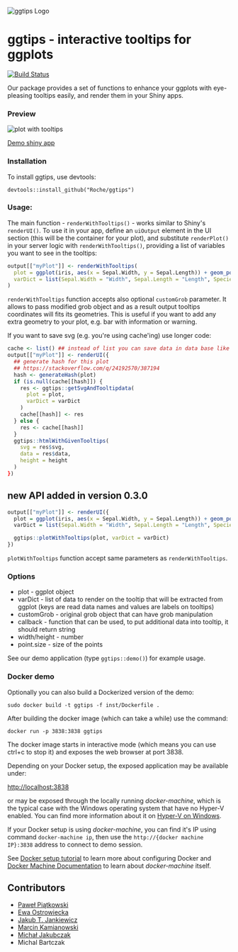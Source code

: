 ![ggtips Logo](https://github.com/Roche/ggtips/blob/master/.github/logo.svg?raw=true)

# ggtips - interactive tooltips for ggplots

[![Build Status](https://travis-ci.org/Roche/ggtips.svg?branch=master)](https://travis-ci.org/Roche/ggtips)

Our package provides a set of functions to enhance your ggplots with
eye-pleasing tooltips easily, and render them in your Shiny apps.

### Preview

![plot with tooltips](inst/example/ggtips.png?raw=true)


[Demo shiny app](https://jcubic.shinyapps.io/ggtips/)

### Installation

To install ggtips, use devtools:

```
devtools::install_github("Roche/ggtips")
```

### Usage:

The main function - `renderWithTooltips()` - works similar to Shiny's `renderUI()`.
To use it in your app, define an `uiOutput` element in the UI section (this will
be the container for your plot), and substitute `renderPlot()` in your server logic
with `renderWithTooltips()`, providing a list of variables you want to see in the tooltips:

```R
output[["myPlot"]] <- renderWithTooltips(
  plot = ggplot(iris, aes(x = Sepal.Width, y = Sepal.Length)) + geom_point(aes(colour = Species)),
  varDict = list(Sepal.Width = "Width", Sepal.Length = "Length", Species = "Species")
)
```

`renderWithTooltips` function accepts also optional `customGrob` parameter. It
allows to pass modified grob object and as a result output tooltips coordinates
will fits its geometries. This is useful if you want to add any extra geometry
 to your plot, e.g. bar with information or warning.

If you want to save svg (e.g. you're using cache'ing) use longer code:

```R
cache <- list() ## instead of list you can save data in data base like mongoDB
output[["myPlot"]] <- renderUI({
  ## generate hash for this plot
  ## https://stackoverflow.com/q/24192570/387194
  hash <- generateHash(plot)
  if (is.null(cache[[hash]]) {
    res <- ggtips::getSvgAndTooltipdata(
      plot = plot,
      varDict = varDict
    )
    cache[[hash]] <- res
  } else {
    res <- cache[[hash]]
  }
  ggtips::htmlWithGivenTooltips(
    svg = res$svg,
    data = res$data,
    height = height
  )
})
```

## new API added in version 0.3.0

```R
output[["myPlot"]] <- renderUI({
  plot = ggplot(iris, aes(x = Sepal.Width, y = Sepal.Length)) + geom_point(aes(colour = Species))
  varDict = list(Sepal.Width = "Width", Sepal.Length = "Length", Species = "Species")

  ggtips::plotWithTooltips(plot, varDict = varDict)
})
```

`plotWithTooltips` function accept same parameters as `renderWithTooltips`.

### Options

* plot - ggplot object
* varDict - list of data to render on the tooltip that will be extracted from
  ggplot (keys are read data names and values are labels on tooltips)
* customGrob - original grob object that can have grob manipulation
* callback - function that can be used, to put additional data into
  tooltip, it should return string
* width/height - number
* point.size - size of the points

See our demo application (type `ggtips::demo()`) for example usage.

### Docker demo

Optionally you can also build a Dockerized version of the demo:

`sudo docker build -t ggtips -f inst/Dockerfile .`

After building the docker image (which can take a while) use the command:

```
docker run -p 3838:3838 ggtips
```

The docker image starts in interactive mode (which means you can use ctrl+c to
stop it) and exposes the web browser at port 3838.

Depending on your Docker setup, the exposed application may be available under:

[http://localhost:3838](http://localhost:3838)

or may be exposed through the locally running *docker-machine*, which is the typical
case with the Windows operating system that have no Hyper-V enabled. You can find
more information about it on
[Hyper-V on Windows](https://docs.microsoft.com/en-us/virtualization/hyper-v-on-windows/reference/hyper-v-requirements).

If your Docker setup is using *docker-machine*, you can find it's IP using
command `docker-machine ip`, then use the `http://{docker machine IP}:3838`
address to connect to demo session.

See [Docker setup tutorial](https://docs.docker.com/get-started) to learn more
about configuring Docker and
[Docker Machine Documentation](https://docs.docker.com/machine/get-started/)
to learn about *docker-machine* itself.

## Contributors
<!-- CONTRIBUTORS-START -->
* [Paweł Piątkowski](https://github.com/cosi1)
* [Ewa Ostrowiecka](https://github.com/ewaostrowiecka)
* [Jakub T. Jankiewicz](https://github.com/jcubic)
* [Marcin Kamianowski](https://github.com/marcin-kam)
* [Michał Jakubczak](https://github.com/mjakubczak)
* Michal Bartczak
<!-- CONTRIBUTORS-END -->
